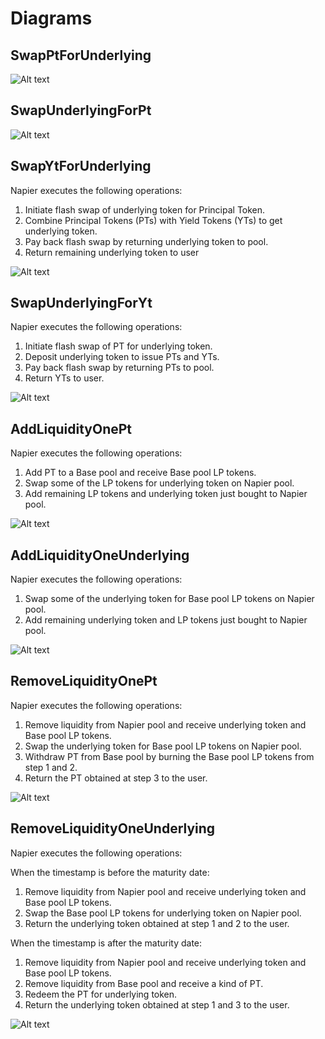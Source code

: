 # Diagrams

## SwapPtForUnderlying

![Alt text](/assets/SwapPtForUnderlying.svg)

## SwapUnderlyingForPt

![Alt text](/assets/SwapUnderlyingForPt.svg)

## SwapYtForUnderlying

Napier executes the following operations:

1. Initiate flash swap of underlying token for Principal Token.
2. Combine Principal Tokens (PTs) with Yield Tokens (YTs) to get underlying token.
3. Pay back flash swap by returning underlying token to pool.
4. Return remaining underlying token to user

![Alt text](/assets/SwapYtForUnderlying.svg)

## SwapUnderlyingForYt

Napier executes the following operations:

1. Initiate flash swap of PT for underlying token.
2. Deposit underlying token to issue PTs and YTs.
3. Pay back flash swap by returning PTs to pool.
4. Return YTs to user.

![Alt text](/assets/SwapUnderlyingForYt.svg)

## AddLiquidityOnePt

Napier executes the following operations:

1. Add PT to a Base pool and receive Base pool LP tokens.
2. Swap some of the LP tokens for underlying token on Napier pool.
3. Add remaining LP tokens and underlying token just bought to Napier pool.

![Alt text](/assets/AddLiquidityOnePt.svg)

## AddLiquidityOneUnderlying

Napier executes the following operations:

1. Swap some of the underlying token for Base pool LP tokens on Napier pool.
2. Add remaining underlying token and LP tokens just bought to Napier pool.

![Alt text](/assets/AddLiquidityOneUnderlying.svg)

## RemoveLiquidityOnePt

Napier executes the following operations:

1. Remove liquidity from Napier pool and receive underlying token and Base pool LP tokens.
2. Swap the underlying token for Base pool LP tokens on Napier pool.
3. Withdraw PT from Base pool by burning the Base pool LP tokens from step 1 and 2.
4. Return the PT obtained at step 3 to the user.

![Alt text](/assets/RemoveLiquidityOnePt.svg)

## RemoveLiquidityOneUnderlying

Napier executes the following operations:

When the timestamp is before the maturity date:

1. Remove liquidity from Napier pool and receive underlying token and Base pool LP tokens.
2. Swap the Base pool LP tokens for underlying token on Napier pool.
3. Return the underlying token obtained at step 1 and 2 to the user.

When the timestamp is after the maturity date:

1. Remove liquidity from Napier pool and receive underlying token and Base pool LP tokens.
2. Remove liquidity from Base pool and receive a kind of PT.
3. Redeem the PT for underlying token.
4. Return the underlying token obtained at step 1 and 3 to the user.

![Alt text](/assets/RemoveLiquidityOneUnderlying.svg)
